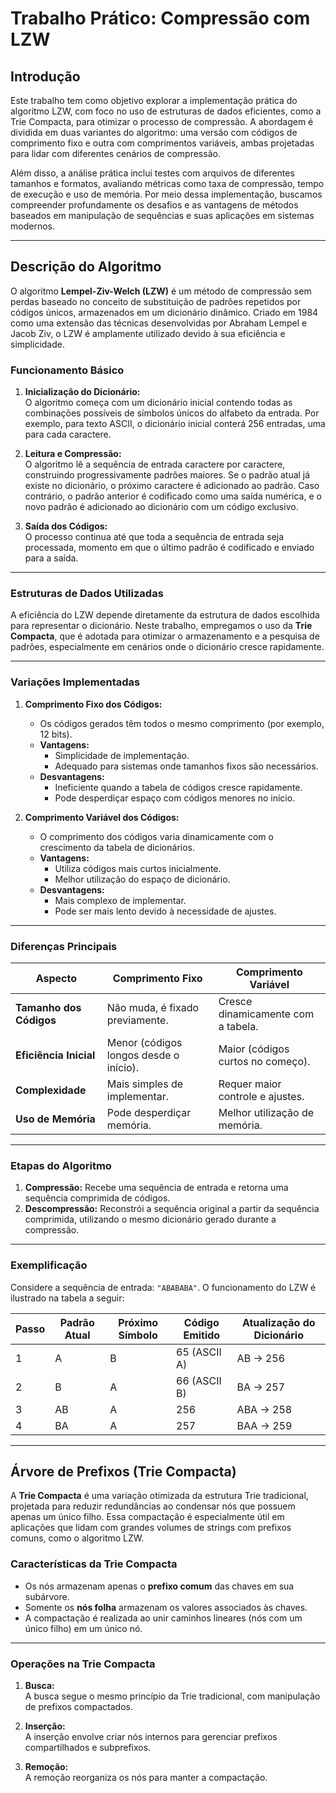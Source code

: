 # Trabalho Prático: Compressão com LZW

## Introdução

Este trabalho tem como objetivo explorar a implementação prática do algoritmo LZW, com foco no uso de estruturas de dados eficientes, como a Trie Compacta, para otimizar o processo de compressão. A abordagem é dividida em duas variantes do algoritmo: uma versão com códigos de comprimento fixo e outra com comprimentos variáveis, ambas projetadas para lidar com diferentes cenários de compressão.

Além disso, a análise prática inclui testes com arquivos de diferentes tamanhos e formatos, avaliando métricas como taxa de compressão, tempo de execução e uso de memória. Por meio dessa implementação, buscamos compreender profundamente os desafios e as vantagens de métodos baseados em manipulação de sequências e suas aplicações em sistemas modernos.

---

## Descrição do Algoritmo

O algoritmo **Lempel-Ziv-Welch (LZW)** é um método de compressão sem perdas baseado no conceito de substituição de padrões repetidos por códigos únicos, armazenados em um dicionário dinâmico. Criado em 1984 como uma extensão das técnicas desenvolvidas por Abraham Lempel e Jacob Ziv, o LZW é amplamente utilizado devido à sua eficiência e simplicidade.

### Funcionamento Básico

1. **Inicialização do Dicionário:**  
   O algoritmo começa com um dicionário inicial contendo todas as combinações possíveis de símbolos únicos do alfabeto da entrada. Por exemplo, para texto ASCII, o dicionário inicial conterá 256 entradas, uma para cada caractere.

2. **Leitura e Compressão:**  
   O algoritmo lê a sequência de entrada caractere por caractere, construindo progressivamente padrões maiores. Se o padrão atual já existe no dicionário, o próximo caractere é adicionado ao padrão. Caso contrário, o padrão anterior é codificado como uma saída numérica, e o novo padrão é adicionado ao dicionário com um código exclusivo.

3. **Saída dos Códigos:**  
   O processo continua até que toda a sequência de entrada seja processada, momento em que o último padrão é codificado e enviado para a saída.

---

### Estruturas de Dados Utilizadas

A eficiência do LZW depende diretamente da estrutura de dados escolhida para representar o dicionário. Neste trabalho, empregamos o uso da **Trie Compacta**, que é adotada para otimizar o armazenamento e a pesquisa de padrões, especialmente em cenários onde o dicionário cresce rapidamente.

---

### Variações Implementadas

1. **Comprimento Fixo dos Códigos:**
   - Os códigos gerados têm todos o mesmo comprimento (por exemplo, 12 bits).
   - **Vantagens:**
     - Simplicidade de implementação.
     - Adequado para sistemas onde tamanhos fixos são necessários.
   - **Desvantagens:**
     - Ineficiente quando a tabela de códigos cresce rapidamente.
     - Pode desperdiçar espaço com códigos menores no início.

2. **Comprimento Variável dos Códigos:**
   - O comprimento dos códigos varia dinamicamente com o crescimento da tabela de dicionários.
   - **Vantagens:**
     - Utiliza códigos mais curtos inicialmente.
     - Melhor utilização do espaço de dicionário.
   - **Desvantagens:**
     - Mais complexo de implementar.
     - Pode ser mais lento devido à necessidade de ajustes.

---

### Diferenças Principais

| **Aspecto**             | **Comprimento Fixo**                  | **Comprimento Variável**           |
|--------------------------|---------------------------------------|-------------------------------------|
| **Tamanho dos Códigos**  | Não muda, é fixado previamente.       | Cresce dinamicamente com a tabela. |
| **Eficiência Inicial**   | Menor (códigos longos desde o início).| Maior (códigos curtos no começo).  |
| **Complexidade**         | Mais simples de implementar.          | Requer maior controle e ajustes.   |
| **Uso de Memória**       | Pode desperdiçar memória.             | Melhor utilização de memória.      |

---

### Etapas do Algoritmo

1. **Compressão:** Recebe uma sequência de entrada e retorna uma sequência comprimida de códigos.
2. **Descompressão:** Reconstrói a sequência original a partir da sequência comprimida, utilizando o mesmo dicionário gerado durante a compressão.

---

### Exemplificação

Considere a sequência de entrada: `"ABABABA"`. O funcionamento do LZW é ilustrado na tabela a seguir:

| **Passo** | **Padrão Atual** | **Próximo Símbolo** | **Código Emitido** | **Atualização do Dicionário** |
|-----------|------------------|---------------------|---------------------|-------------------------------|
| 1         | A                | B                   | 65 (ASCII A)        | AB → 256                     |
| 2         | B                | A                   | 66 (ASCII B)        | BA → 257                     |
| 3         | AB               | A                   | 256                 | ABA → 258                    |
| 4         | BA               | A                   | 257                 | BAA → 259                    |

---

## Árvore de Prefixos (Trie Compacta)

A **Trie Compacta** é uma variação otimizada da estrutura Trie tradicional, projetada para reduzir redundâncias ao condensar nós que possuem apenas um único filho. Essa compactação é especialmente útil em aplicações que lidam com grandes volumes de strings com prefixos comuns, como o algoritmo LZW.

### Características da Trie Compacta

- Os nós armazenam apenas o **prefixo comum** das chaves em sua subárvore.
- Somente os **nós folha** armazenam os valores associados às chaves.
- A compactação é realizada ao unir caminhos lineares (nós com um único filho) em um único nó.

---

### Operações na Trie Compacta

1. **Busca:**  
   A busca segue o mesmo princípio da Trie tradicional, com manipulação de prefixos compactados.
   
2. **Inserção:**  
   A inserção envolve criar nós internos para gerenciar prefixos compartilhados e subprefixos.
   
3. **Remoção:**  
   A remoção reorganiza os nós para manter a compactação.

